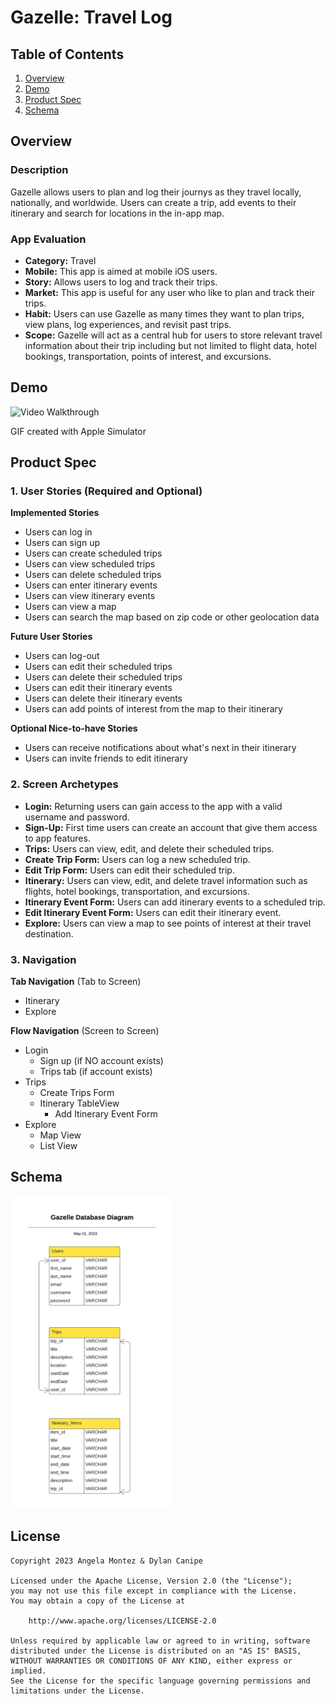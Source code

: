 # Gazelle: Travel Log 

## Table of Contents
1. [Overview](#Overview)
2. [Demo](#Demo)
3. [Product Spec](#Product-Spec)
4. [Schema](#Schema)

## Overview
### Description
Gazelle allows users to plan and log their journys as they travel locally, nationally, and worldwide. Users can create a trip, add events to their itinerary and search for locations in the in-app map.

### App Evaluation
- **Category:** Travel
- **Mobile:** This app is aimed at mobile iOS users.
- **Story:** Allows users to log and track their trips. 
- **Market:** This app is useful for any user who like to plan and track their trips.
- **Habit:** Users can use Gazelle as many times they want to plan trips, view plans, log experiences, and revisit past trips.
- **Scope:** Gazelle will act as a central hub for users to store relevant travel information about their trip including but not limited to flight data, hotel bookings, transportation, points of interest, and excursions.

## Demo

<img src='https://github.com/almontez/CodePathiOS-S23-BeRealClone-Pt.1/blob/main/ReadMe%20Media/demo2.gif' title='Video Walkthrough' width='' alt='Video Walkthrough' />

GIF created with Apple Simulator 

## Product Spec

### 1. User Stories (Required and Optional)

**Implemented Stories**

* Users can log in
* Users can sign up
* Users can create scheduled trips
* Users can view scheduled trips
* Users can delete scheduled trips
* Users can enter itinerary events
* Users can view itinerary events
* Users can view a map
* Users can search the map based on zip code or other geolocation data

**Future User Stories**

* Users can log-out
* Users can edit their scheduled trips
* Users can delete their scheduled trips
* Users can edit their itinerary events
* Users can delete their itinerary events
* Users can add points of interest from the map to their itinerary

**Optional Nice-to-have Stories**

* Users can receive notifications about what's next in their itinerary
* Users can invite friends to edit itinerary 

### 2. Screen Archetypes

* **Login:** Returning users can gain access to the app with a valid username and password.
* **Sign-Up:** First time users can create an account that give them access to app features.
* **Trips:** Users can view, edit, and delete their scheduled trips. 
* **Create Trip Form:** Users can log a new scheduled trip.
* **Edit Trip Form:** Users can edit their scheduled trip.
* **Itinerary:** Users can view, edit, and delete travel information such as flights, hotel bookings, transportation, and excursions.
* **Itinerary Event Form:** Users can add itinerary events to a scheduled trip.
* **Edit Itinerary Event Form:** Users can edit their itinerary event.
* **Explore:** Users can view a map to see points of interest at their travel destination. 

### 3. Navigation

**Tab Navigation** (Tab to Screen)

* Itinerary
* Explore

**Flow Navigation** (Screen to Screen)

* Login
   * Sign up (if NO account exists)
   * Trips tab (if account exists)
* Trips
   * Create Trips Form
   * Itinerary TableView
      * Add Itinerary Event Form
* Explore
   * Map View
   * List View

## Schema
<img src="https://github.com/almontez/CodePathiOS-SP23-Project/blob/main/Read%20Me%20Media/Gazelle%20Database%20diagram.png" height=500>

## License

    Copyright 2023 Angela Montez & Dylan Canipe

    Licensed under the Apache License, Version 2.0 (the "License");
    you may not use this file except in compliance with the License.
    You may obtain a copy of the License at

        http://www.apache.org/licenses/LICENSE-2.0

    Unless required by applicable law or agreed to in writing, software
    distributed under the License is distributed on an "AS IS" BASIS,
    WITHOUT WARRANTIES OR CONDITIONS OF ANY KIND, either express or implied.
    See the License for the specific language governing permissions and
    limitations under the License.
